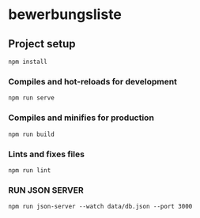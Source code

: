 # bewerbungsliste

## Project setup
```
npm install
```

### Compiles and hot-reloads for development
```
npm run serve
```

### Compiles and minifies for production
```
npm run build
```

### Lints and fixes files
```
npm run lint
```

### RUN JSON SERVER
```
npm run json-server --watch data/db.json --port 3000
```

